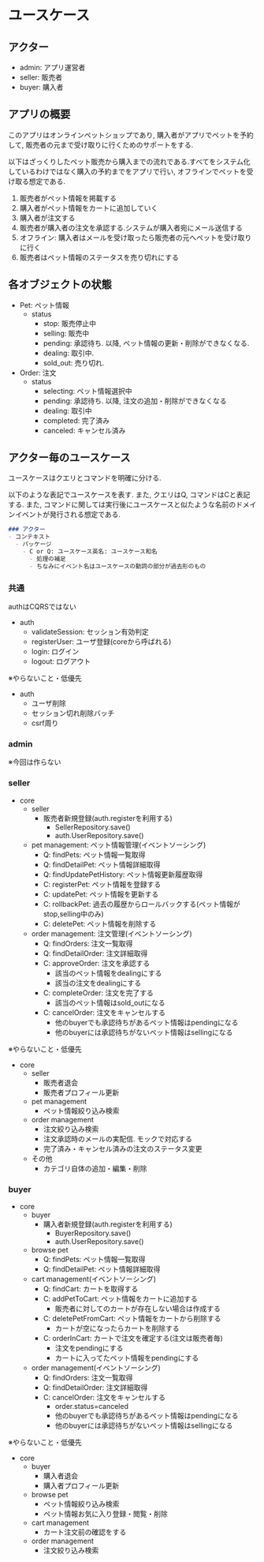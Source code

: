 # ユースケース

## アクター
- admin: アプリ運営者
- seller: 販売者
- buyer: 購入者

## アプリの概要
このアプリはオンラインペットショップであり, 購入者がアプリでペットを予約して, 販売者の元まで受け取りに行くためのサポートをする.

以下はざっくりしたペット販売から購入までの流れである.すべてをシステム化しているわけではなく購入の予約までをアプリで行い, オフラインでペットを受け取る想定である.

1. 販売者がペット情報を掲載する
2. 購入者がペット情報をカートに追加していく
3. 購入者が注文する
4. 販売者が購入者の注文を承認する.システムが購入者宛にメール送信する
5. オフライン: 購入者はメールを受け取ったら販売者の元へペットを受け取りに行く
6. 販売者はペット情報のステータスを売り切れにする

## 各オブジェクトの状態

- Pet: ペット情報
  - status
    - stop: 販売停止中
    - selling: 販売中
    - pending: 承認待ち. 以降, ペット情報の更新・削除ができなくなる.
    - dealing: 取引中.
    - sold_out: 売り切れ.
- Order: 注文
  - status
    - selecting: ペット情報選択中
    - pending: 承認待ち. 以降, 注文の追加・削除ができなくなる
    - dealing: 取引中
    - completed: 完了済み
    - canceled: キャンセル済み

## アクター毎のユースケース

ユースケースはクエリとコマンドを明確に分ける.

以下のような表記でユースケースを表す. また, クエリはQ, コマンドはCと表記する.
また, コマンドに関しては実行後にユースケースと似たような名前のドメインイベントが発行される想定である.

```markdown
### アクター
- コンテキスト
  - パッケージ
    - C or Q: ユースケース英名: ユースケース和名
      - 処理の補足
      - ちなみにイベント名はユースケースの動詞の部分が過去形のもの
```

### 共通
authはCQRSではない

- auth
  - validateSession: セッション有効判定
  - registerUser: ユーザ登録(coreから呼ばれる)
  - login: ログイン
  - logout: ログアウト

※やらないこと・低優先
- auth
  - ユーザ削除
  - セッション切れ削除バッチ
  - csrf周り

### admin
※今回は作らない


### seller
- core
  - seller
    - 販売者新規登録(auth.registerを利用する)
      - SellerRepository.save()
      - auth.UserRepository.save()
  - pet management: ペット情報管理(イベントソーシング)
    - Q: findPets: ペット情報一覧取得
    - Q: findDetailPet: ペット情報詳細取得
    - Q: findUpdatePetHistory: ペット情報更新履歴取得
    - C: registerPet: ペット情報を登録する
    - C: updatePet: ペット情報を更新する
    - C: rollbackPet: 過去の履歴からロールバックする(ペット情報がstop,selling中のみ)
    - C: deletePet: ペット情報を削除する
  - order management: 注文管理(イベントソーシング)
    - Q: findOrders: 注文一覧取得
    - Q: findDetailOrder: 注文詳細取得
    - C: approveOrder: 注文を承認する
      - 該当のペット情報をdealingにする
      - 該当の注文をdealingにする
    - C: completeOrder: 注文を完了する
      - 該当のペット情報はsold_outになる
    - C: cancelOrder: 注文をキャンセルする
      - 他のbuyerでも承認待ちがあるペット情報はpendingになる
      - 他のbuyerには承認待ちがないペット情報はsellingになる

※やらないこと・低優先
- core
  - seller
    - 販売者退会
    - 販売者プロフィール更新
  - pet management
    - ペット情報絞り込み検索
  - order management
    - 注文絞り込み検索
    - 注文承認時のメールの実配信. モックで対応する
    - 完了済み・キャンセル済みの注文のステータス変更
  - その他
    - カテゴリ自体の追加・編集・削除


### buyer
- core
  - buyer
    - 購入者新規登録(auth.registerを利用する)
      - BuyerRepository.save()
      - auth.UserRepository.save()
  - browse pet
    - Q: findPets: ペット情報一覧取得
    - Q: findDetailPet: ペット情報詳細取得
  - cart management(イベントソーシング)
    - Q: findCart: カートを取得する
    - C: addPetToCart: ペット情報をカートに追加する
      - 販売者に対してのカートが存在しない場合は作成する
    - C: deletePetFromCart: ペット情報をカートから削除する
      - カートが空になったらカートを削除する
    - C: orderInCart: カートで注文を確定する(注文は販売者毎)
      - 注文をpendingにする
      - カートに入ってたペット情報をpendingにする
  - order management(イベントソーシング)
    - Q: findOrders: 注文一覧取得
    - Q: findDetailOrder: 注文詳細取得
    - C: cancelOrder: 注文をキャンセルする
      - order.status=canceled
      - 他のbuyerでも承認待ちがあるペット情報はpendingになる
      - 他のbuyerには承認待ちがないペット情報はsellingになる

※やらないこと・低優先
- core
  - buyer
    - 購入者退会
    - 購入者プロフィール更新
  - browse pet
    - ペット情報絞り込み検索
    - ペット情報お気に入り登録・閲覧・削除
  - cart management
    - カート注文前の確認をする
  - order management
    - 注文絞り込み検索

